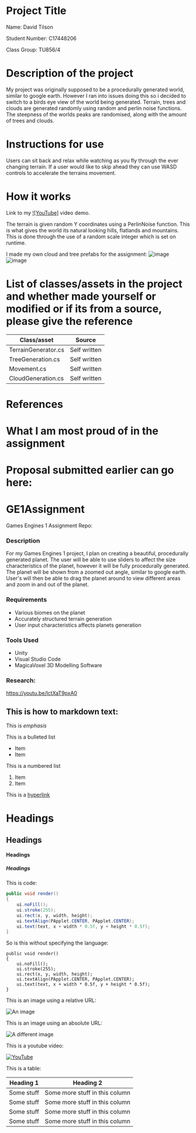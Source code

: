 # Project Title

Name: David Tilson

Student Number: C17448206

Class Group: TU856/4

# Description of the project
My project was originally supposed to be a procedurally generated world, similar to google earth. However I ran into issues doing this so i decided to switch to a birds eye view of the world being generated. Terrain, trees and clouds are generated randomly using random and perlin noise functions. The steepness of the worlds peaks are randomised, along with the amount of trees and clouds.

# Instructions for use
Users can sit back and relax while watching as you fly through the ever changing terrain. If a user would like to skip ahead they can use WASD controls to accelerate the terrains movement.

# How it works
Link to my [![YouTube]](https://youtu.be/VnNHkofNsgo) video demo.

The terrain is given random Y coordinates using a PerlinNoise function. This is what gives the world its natural looking hills, flatlands and mountains. This is done through the use of a random scale integer which is set on runtime. 

I made my own cloud and tree prefabs for the assignment:
![image](https://user-images.githubusercontent.com/47209067/146196225-ac536957-18be-4ed6-a1be-85ecdbc696e7.png)
![image](https://user-images.githubusercontent.com/47209067/146196244-6108fcb7-66e7-4c5e-ab8e-a0d40b76a6a6.png)


# List of classes/assets in the project and whether made yourself or modified or if its from a source, please give the reference

| Class/asset | Source |
|-----------|-----------|
| TerrainGenerator.cs | Self written |
| TreeGeneration.cs | Self written |
| Movement.cs | Self written |
| CloudGeneration.cs | Self written |

# References

# What I am most proud of in the assignment

# Proposal submitted earlier can go here:
# GE1Assignment
Games Engines 1 Assignment Repo:

### Description
For my Games Engines 1 project, I plan on creating a beautiful, procedurally generated planet. The user will be able to use sliders to affect the size characteristics of the planet, however it will be fully procedurally generated. The planet will be shown from a zoomed out angle, similar to google earth. User's will then be able to drag the planet around to view different areas and zoom in and out of the planet. 

### Requirements
- Various biomes on the planet
- Accurately structured terrain generation
- User input characteristics affects planets generation

### Tools Used
- Unity
- Visual Studio Code
- MagicaVoxel 3D Modelling Software

### Research:
https://youtu.be/lctXaT9pxA0

## This is how to markdown text:

This is *emphasis*

This is a bulleted list

- Item
- Item

This is a numbered list

1. Item
1. Item

This is a [hyperlink](http://bryanduggan.org)

# Headings
## Headings
#### Headings
##### Headings

This is code:

```Java
public void render()
{
	ui.noFill();
	ui.stroke(255);
	ui.rect(x, y, width, height);
	ui.textAlign(PApplet.CENTER, PApplet.CENTER);
	ui.text(text, x + width * 0.5f, y + height * 0.5f);
}
```

So is this without specifying the language:

```
public void render()
{
	ui.noFill();
	ui.stroke(255);
	ui.rect(x, y, width, height);
	ui.textAlign(PApplet.CENTER, PApplet.CENTER);
	ui.text(text, x + width * 0.5f, y + height * 0.5f);
}
```

This is an image using a relative URL:

![An image](images/p8.png)

This is an image using an absolute URL:

![A different image](https://bryanduggandotorg.files.wordpress.com/2019/02/infinite-forms-00045.png?w=595&h=&zoom=2)

This is a youtube video:

[![YouTube](http://img.youtube.com/vi/J2kHSSFA4NU/0.jpg)](https://www.youtube.com/watch?v=J2kHSSFA4NU)

This is a table:

| Heading 1 | Heading 2 |
|-----------|-----------|
|Some stuff | Some more stuff in this column |
|Some stuff | Some more stuff in this column |
|Some stuff | Some more stuff in this column |
|Some stuff | Some more stuff in this column |



